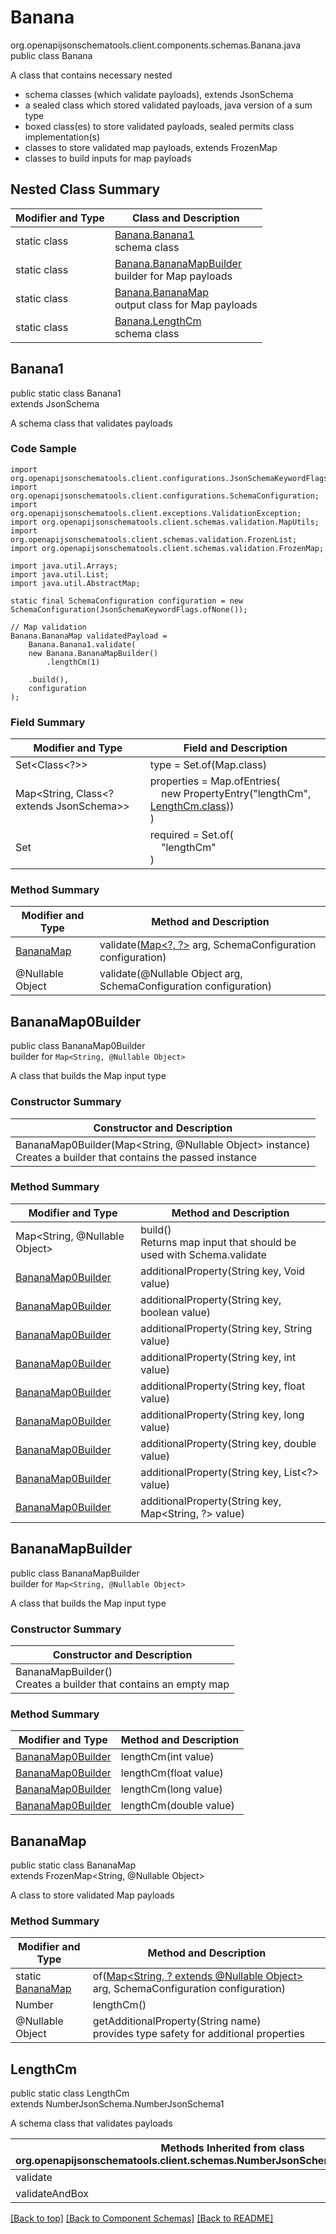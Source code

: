 # Banana
org.openapijsonschematools.client.components.schemas.Banana.java
public class Banana

A class that contains necessary nested
- schema classes (which validate payloads), extends JsonSchema
- a sealed class which stored validated payloads, java version of a sum type
- boxed class(es) to store validated payloads, sealed permits class implementation(s)
- classes to store validated map payloads, extends FrozenMap
- classes to build inputs for map payloads

## Nested Class Summary
| Modifier and Type | Class and Description |
| ----------------- | ---------------------- |
| static class | [Banana.Banana1](#banana1)<br> schema class |
| static class | [Banana.BananaMapBuilder](#bananamapbuilder)<br> builder for Map payloads |
| static class | [Banana.BananaMap](#bananamap)<br> output class for Map payloads |
| static class | [Banana.LengthCm](#lengthcm)<br> schema class |

## Banana1
public static class Banana1<br>
extends JsonSchema

A schema class that validates payloads

### Code Sample
```
import org.openapijsonschematools.client.configurations.JsonSchemaKeywordFlags;
import org.openapijsonschematools.client.configurations.SchemaConfiguration;
import org.openapijsonschematools.client.exceptions.ValidationException;
import org.openapijsonschematools.client.schemas.validation.MapUtils;
import org.openapijsonschematools.client.schemas.validation.FrozenList;
import org.openapijsonschematools.client.schemas.validation.FrozenMap;

import java.util.Arrays;
import java.util.List;
import java.util.AbstractMap;

static final SchemaConfiguration configuration = new SchemaConfiguration(JsonSchemaKeywordFlags.ofNone());

// Map validation
Banana.BananaMap validatedPayload =
    Banana.Banana1.validate(
    new Banana.BananaMapBuilder()
        .lengthCm(1)

    .build(),
    configuration
);
```

### Field Summary
| Modifier and Type | Field and Description |
| ----------------- | ---------------------- |
| Set<Class<?>> | type = Set.of(Map.class) |
| Map<String, Class<? extends JsonSchema>> | properties = Map.ofEntries(<br>&nbsp;&nbsp;&nbsp;&nbsp;new PropertyEntry("lengthCm", [LengthCm.class](#lengthcm)))<br>)<br> |
| Set<String> | required = Set.of(<br>&nbsp;&nbsp;&nbsp;&nbsp;"lengthCm"<br>)<br> |

### Method Summary
| Modifier and Type | Method and Description |
| ----------------- | ---------------------- |
| [BananaMap](#bananamap) | validate([Map&lt;?, ?&gt;](#bananamapbuilder) arg, SchemaConfiguration configuration) |
| @Nullable Object | validate(@Nullable Object arg, SchemaConfiguration configuration) |
## BananaMap0Builder
public class BananaMap0Builder<br>
builder for `Map<String, @Nullable Object>`

A class that builds the Map input type

### Constructor Summary
| Constructor and Description |
| --------------------------- |
| BananaMap0Builder(Map<String, @Nullable Object> instance)<br>Creates a builder that contains the passed instance |

### Method Summary
| Modifier and Type | Method and Description |
| ----------------- | ---------------------- |
| Map<String, @Nullable Object> | build()<br>Returns map input that should be used with Schema.validate |
| [BananaMap0Builder](#bananamap0builder) | additionalProperty(String key, Void value) |
| [BananaMap0Builder](#bananamap0builder) | additionalProperty(String key, boolean value) |
| [BananaMap0Builder](#bananamap0builder) | additionalProperty(String key, String value) |
| [BananaMap0Builder](#bananamap0builder) | additionalProperty(String key, int value) |
| [BananaMap0Builder](#bananamap0builder) | additionalProperty(String key, float value) |
| [BananaMap0Builder](#bananamap0builder) | additionalProperty(String key, long value) |
| [BananaMap0Builder](#bananamap0builder) | additionalProperty(String key, double value) |
| [BananaMap0Builder](#bananamap0builder) | additionalProperty(String key, List<?> value) |
| [BananaMap0Builder](#bananamap0builder) | additionalProperty(String key, Map<String, ?> value) |

## BananaMapBuilder
public class BananaMapBuilder<br>
builder for `Map<String, @Nullable Object>`

A class that builds the Map input type

### Constructor Summary
| Constructor and Description |
| --------------------------- |
| BananaMapBuilder()<br>Creates a builder that contains an empty map |

### Method Summary
| Modifier and Type | Method and Description |
| ----------------- | ---------------------- |
| [BananaMap0Builder](#bananamap0builder) | lengthCm(int value) |
| [BananaMap0Builder](#bananamap0builder) | lengthCm(float value) |
| [BananaMap0Builder](#bananamap0builder) | lengthCm(long value) |
| [BananaMap0Builder](#bananamap0builder) | lengthCm(double value) |

## BananaMap
public static class BananaMap<br>
extends FrozenMap<String, @Nullable Object>

A class to store validated Map payloads

### Method Summary
| Modifier and Type | Method and Description |
| ----------------- | ---------------------- |
| static [BananaMap](#bananamap) | of([Map<String, ? extends @Nullable Object>](#bananamapbuilder) arg, SchemaConfiguration configuration) |
| Number | lengthCm()<br> |
| @Nullable Object | getAdditionalProperty(String name)<br>provides type safety for additional properties |

## LengthCm
public static class LengthCm<br>
extends NumberJsonSchema.NumberJsonSchema1

A schema class that validates payloads

| Methods Inherited from class org.openapijsonschematools.client.schemas.NumberJsonSchema.NumberJsonSchema1 |
| ------------------------------------------------------------------ |
| validate                                                           |
| validateAndBox                                                     |

[[Back to top]](#top) [[Back to Component Schemas]](../../../README.md#Component-Schemas) [[Back to README]](../../../README.md)
